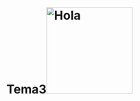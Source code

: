 # Tema3<img width="201" alt="Hola" src="https://user-images.githubusercontent.com/99299314/170379472-76c1b3f0-2a71-4420-b12e-5e4577bbaf47.PNG">
